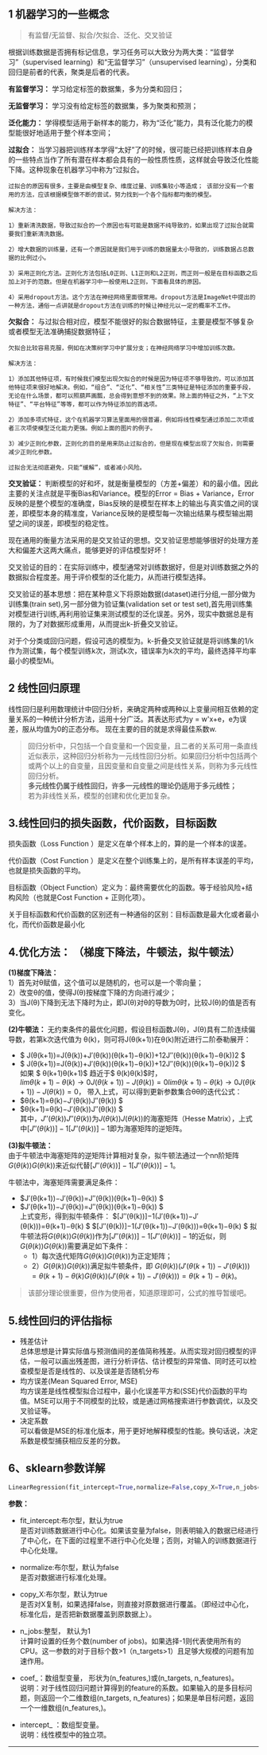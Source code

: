 ## 1 机器学习的一些概念
> 有监督/无监督、拟合/欠拟合、泛化、交叉验证   

根据训练数据是否拥有标记信息，学习任务可以大致分为两大类：“监督学习”（supervised learning）和“无监督学习”（unsupervised learning），分类和回归是前者的代表，聚类是后者的代表。  

**有监督学习：** 学习给定标签的数据集，多为分类和回归；     

**无监督学习：** 学习没有给定标签的数据集，多为聚类和预测；   

**泛化能力：** 学得模型适用于新样本的能力，称为“泛化”能力，具有泛化能力的模型能很好地适用于整个样本空间；     

**过拟合：** 当学习器把训练样本学得“太好”了的时候，很可能已经把训练样本自身的一些特点当作了所有潜在样本都会具有的一般性质性质，这样就会导致泛化性能下降。这种现象在机器学习中称为“过拟合。   

```
过拟合的原因有很多，主要是由模型复杂、维度过量、训练集较小等造成； 该部分没有一个套用的方法，应该根据模型做不断的尝试，努力找到一个各个指标都均衡的模型。

解决方法：

1）重新清洗数据，导致过拟合的一个原因也有可能是数据不纯导致的，如果出现了过拟合就需要我们重新清洗数据。

2）增大数据的训练量，还有一个原因就是我们用于训练的数据量太小导致的，训练数据占总数据的比例过小。

3）采用正则化方法。正则化方法包括L0正则、L1正则和L2正则，而正则一般是在目标函数之后加上对于的范数。但是在机器学习中一般使用L2正则，下面看具体的原因。

4）采用dropout方法。这个方法在神经网络里面很常用。dropout方法是ImageNet中提出的一种方法，通俗一点讲就是dropout方法在训练的时候让神经元以一定的概率不工作。
```

**欠拟合：** 与过拟合相对应，模型不能很好的拟合数据特征，主要是模型不够复杂或者模型无法准确捕捉数据特征； 

```
欠拟合比较容易克服，例如在决策树学习中扩展分支；在神经网络学习中增加训练次数。

解决方法：

1）添加其他特征项，有时候我们模型出现欠拟合的时候是因为特征项不够导致的，可以添加其他特征项来很好地解决。例如，“组合”、“泛化”、“相关性”三类特征是特征添加的重要手段，无论在什么场景，都可以照葫芦画瓢，总会得到意想不到的效果。除上面的特征之外，“上下文特征”、“平台特征”等等，都可以作为特征添加的首选项。

2）添加多项式特征，这个在机器学习算法里面用的很普遍，例如将线性模型通过添加二次项或者三次项使模型泛化能力更强。例如上面的图片的例子。

3）减少正则化参数，正则化的目的是用来防止过拟合的，但是现在模型出现了欠拟合，则需要减少正则化参数。

过拟合无法彻底避免，只能“缓解”，或者减小风险。
```

**交叉验证：**  判断模型的好和坏，就是衡量模型的（方差+偏差）和的最小值。因此主要的关注点就是平衡Bias和Variance。模型的Error = Bias + Variance，Error反映的是整个模型的准确度，Bias反映的是模型在样本上的输出与真实值之间的误差，即模型本身的精准度，Variance反映的是模型每一次输出结果与模型输出期望之间的误差，即模型的稳定性。

现在通用的衡量方法采用的是交叉验证的思想。交叉验证思想能够很好的处理方差大和偏差大这两大痛点，能够更好的评估模型好坏！	

交叉验证的目的：在实际训练中，模型通常对训练数据好，但是对训练数据之外的数据拟合程度差。用于评价模型的泛化能力，从而进行模型选择。

交叉验证的基本思想：把在某种意义下将原始数据(dataset)进行分组,一部分做为训练集(train set),另一部分做为验证集(validation set or test set),首先用训练集对模型进行训练,再利用验证集来测试模型的泛化误差。另外，现实中数据总是有限的，为了对数据形成重用，从而提出k-折叠交叉验证。

对于个分类或回归问题，假设可选的模型为。k-折叠交叉验证就是将训练集的1/k作为测试集，每个模型训练k次，测试k次，错误率为k次的平均，最终选择平均率最小的模型Mi。
		


## 2 线性回归原理
线性回归是利用数理统计中回归分析，来确定两种或两种以上变量间相互依赖的定量关系的一种统计分析方法，运用十分广泛。其表达形式为y = w'x+e，e为误差，服从均值为0的正态分布。 现在主要的目的就是求得最佳系数w.

> 回归分析中，只包括一个自变量和一个因变量，且二者的关系可用一条直线近似表示，这种回归分析称为一元线性回归分析。如果回归分析中包括两个或两个以上的自变量，且因变量和自变量之间是线性关系，则称为多元线性回归分析。  
> **多元线性仍属于线性回归，许多一元线性的理论仍适用于多元线性；**   
> 若为非线性关系，模型的创建和优化更加复杂。  


## 3.线性回归的损失函数，代价函数，目标函数 
损失函数（Loss Function ）是定义在单个样本上的，算的是一个样本的误差。

代价函数（Cost Function ）是定义在整个训练集上的，是所有样本误差的平均，也就是损失函数的平均。

目标函数（Object Function）定义为：最终需要优化的函数。等于经验风险+结构风险（也就是Cost Function + 正则化项）。

关于目标函数和代价函数的区别还有一种通俗的区别：目标函数是最大化或者最小化，而代价函数是最小化

## 4.优化方法： （梯度下降法，牛顿法，拟牛顿法）

**(1)梯度下降法：**   
    1）首先对θ赋值，这个值可以是随机的，也可以是一个零向量；   
	2）改变θ的值，使得J(θ)按梯度下降的方向进行减少；   
	3）当J(θ)下降到无法下降时为止，即J(θ)对θ的导数为0时，比较J(θ)的值是否有变化。
		
**(2)牛顿法：**
无约束条件的最优化问题，假设目标函数J(θ)，J(θ)具有二阶连续偏导数，若第k次迭代值为 θ(k)，则可将J(θ(k+1))在θ(k)附近进行二阶泰勒展开：   

- $ J(θ(k+1))=J(θ(k))+J′(θ(k))(θ(k+1)−θ(k))+12J′′(θ(k))(θ(k+1)−θ(k))2       $
- $ J(θ(k+1))=J(θ(k))+J′(θ(k))(θ(k+1)−θ(k))+12J″(θ(k))(θ(k+1)−θ(k))2 $    
如果 $ θ(k+1)θ(k+1)$ 趋近于$ θ(k)θ(k)$时，  
$limθ(k+1)−θ(k)→0J(θ(k+1))−J(θ(k))=0limθ(k+1)−θ(k)→0J(θ(k+1))−J(θ(k))=0$，  带入上式，可以得到更新参数集合θθ的迭代公式：
- $θ(k+1)=θ(k)−J′(θ(k))J′′(θ(k))   $   
- $θ(k+1)=θ(k)−J′(θ(k))J″(θ(k))  $   
其中，$J′′(θ(k))J″(θ(k))$为$J(θ(k))J(θ(k))$的海塞矩阵（Hesse Matrix），上式中$[J′′(θ(k))]−1[J″(θ(k))]−1$即为海塞矩阵的逆矩阵。

**(3)拟牛顿法：**  
由于牛顿法中海塞矩阵的逆矩阵计算相对复杂，拟牛顿法通过一个nn阶矩阵$G(θ(k))G(θ(k))$来近似代替$[J′′(θ(k))]−1[J″(θ(k))]−1$。 
		
牛顿法中，海塞矩阵需要满足条件：

- $J′(θ(k+1))−J′(θ(k))=J′′(θ(k))(θ(k+1)−θ(k)) $  
- $J′(θ(k+1))−J′(θ(k))=J″(θ(k))(θ(k+1)−θ(k)) $    
上式变形，得到拟牛顿条件：
$[J′′(θ(k))]−1(J′(θ(k+1))−J′(θ(k)))=θ(k+1)−θ(k)   $
$[J″(θ(k))]−1(J′(θ(k+1))−J′(θ(k)))=θ(k+1)−θ(k) $ 
拟牛顿法将$G(θ(k))G(θ(k))$作为$[J′′(θ(k))]−1[J″(θ(k))]−1$的近似，则$G(θ(k))G(θ(k))$需要满足如下条件：     
    - 1）每次迭代矩阵$G(θ(k))G(θ(k))$为正定矩阵；   
    - 2）$G(θ(k))G(θ(k))$满足拟牛顿条件，即 $G(θ(k))(J′(θ(k+1))−J′(θ(k)))=θ(k+1)−θ(k)G(θ(k))(J′(θ(k+1))−J′(θ(k)))=θ(k+1)−θ(k)$。     
> 该部分理论很重要，但作为使用者，知道原理即可，公式的推导暂缓吧。 

## 5.线性回归的评估指标    
- 残差估计     
    总体思想是计算实际值与预测值间的差值简称残差。从而实现对回归模型的评估，一般可以画出残差图，进行分析评估、估计模型的异常值、同时还可以检查模型是否是线性的、以及误差是否随机分布
- 均方误差(Mean Squared Error, MSE)   
    均方误差是线性模型拟合过程中，最小化误差平方和(SSE)代价函数的平均值。MSE可以用于不同模型的比较，或是通过网格搜索进行参数调优，以及交叉验证等。
- 决定系数   
	可以看做是MSE的标准化版本，用于更好地解释模型的性能。换句话说，决定系数是模型捕获相应反差的分数。		

## 6、sklearn参数详解
```python
LinearRegression(fit_intercept=True,normalize=False,copy_X=True,n_jobs=1)
```
**参数：**   

- fit_intercept:布尔型，默认为true     
  是否对训练数据进行中心化。如果该变量为false，则表明输入的数据已经进行了中心化，在下面的过程里不进行中心化处理；否则，对输入的训练数据进行中心化处理。

- normalize:布尔型，默认为false   
  是否对数据进行标准化处理。

- copy_X:布尔型，默认为true   
  是否对X复制，如果选择false，则直接对原数据进行覆盖。（即经过中心化，标准化后，是否把新数据覆盖到原数据上）。

- n_jobs:整型， 默认为1   
  计算时设置的任务个数(number of jobs)。如果选择-1则代表使用所有的CPU。这一参数的对于目标个数>1（n_targets>1）且足够大规模的问题有加速作用。

- coef_：数组型变量， 形状为(n_features,)或(n_targets, n_features)。     
  说明：对于线性回归问题计算得到的feature的系数。如果输入的是多目标问题，则返回一个二维数组(n_targets, n_features)；如果是单目标问题，返回一个一维数组(n_features,)。

- intercept_ ：数组型变量。   
  说明：线性模型中的独立项。

---